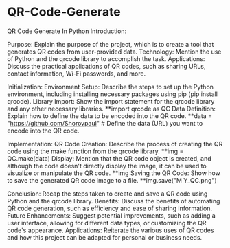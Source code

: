 # QR-Code-Generate
QR Code Generate In Python
Introduction:

 Purpose: Explain the purpose of the project, which is to create a tool that generates QR codes from user-provided data.
Technology: Mention the use of Python and the qrcode library to accomplish the task.
 Applications: Discuss the practical applications of QR codes, such as sharing URLs, contact information, Wi-Fi passwords, and more.

Initialization:
Environment Setup: Describe the steps to set up the Python environment, including installing necessary packages using pip (pip install qrcode).
Library Import: Show the import statement for the qrcode library and any other necessary libraries.
**import qrcode as QC
Data Definition: Explain how to define the data to be encoded into the QR code.
**data = "https://github.com/Shorovpaul" # Define the data (URL) you want to encode into the QR code.

Implementation:
QR Code Creation: Describe the process of creating the QR code using the make function from the qrcode library.
**img = QC.make(data)
Display: Mention that the QR code object is created, and although the code doesn't directly display the image, it can be used to visualize or manipulate the QR code.
**img
Saving the QR Code: Show how to save the generated QR code image to a file.
**img.save("M Y_QC.png")

Conclusion:
    Recap the steps taken to create and save a QR code using Python and the qrcode library.
    Benefits: Discuss the benefits of automating QR code generation, such as efficiency and ease of sharing information.
    Future Enhancements: Suggest potential improvements, such as adding a user interface, allowing for different data types, or customizing the QR code's appearance.
    Applications: Reiterate the various uses of QR codes and how this project can be adapted for personal or business needs.
